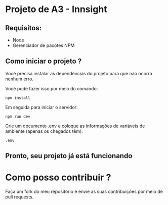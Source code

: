 # Projeto de A3 - Innsight

## Requisitos: 

- Node 
- Gerenciador de pacotes NPM

## Como iniciar o projeto ?

Você precisa instalar as dependências do projeto para que não ocorra nenhum erro. 

Você pode fazer isso por meio do comando:

``` npm install ```

Em seguida para iniciar o servidor:

``` npm run dev ```

Crie um documento .env e coloque as informações de variáveis de ambiente (apenas os chegados têm).

``` .env ```

## Pronto, seu projeto já está funcionando

# Como posso contribuir ? 

Faça um fork do meu repositório e envie as suas contribuições por meio de pull requests. 
